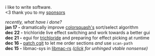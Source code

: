i like to write software.  
<3 thank you to my [sponsors](https://github.com/sponsors/gennyble)

*recently, what have i done?*  
**jan 17 -** dramatically improve [colorsquash's][colorsquash] sort/select algorithm  
**dec 22 -** trichloride live effect switching and work towards a better gui  
**dec 21 -** egui for [trichloride][trichloride] and preparing for effect picking at runtime  
**dec 16 -** [patch cgit][cgit-patch] to let me order sections *and* use `scan-path`  
**dec 15 -** libmac-sys in [libmac-rs](https://github.com/gennyble/libmac-rs) *([click][vtable] for unhinged vtable nonsense)*

[colorsquash]: https://github.com/mademast/colorsquash
[trichloride]: https://github.com/gennyble/trichloride
[cgit-patch]: https://git.nyble.dev/forks/cgit-pink/commit/?id=733a517036bc5ad3327b41f494b0d09cd2470262
[vtable]: https://github.com/gennyble/libmac-rs/blob/dc760ccb32159509ebafe31936aaa46246cc2761/libmac-sys/src/lib.rs#L99

